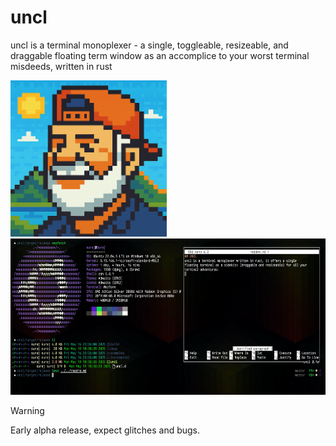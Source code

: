 # uncl 
uncl is a terminal monoplexer - a single, toggleable, resizeable, and draggable floating term window as an accomplice to your worst terminal misdeeds, written in rust

<p float="left">
  <img src="uncl.png" height="250" />
  <img src="screenshot.jpg" height="250" /> 
</p>


> [!WARNING]
> Early alpha release, expect glitches and bugs.
